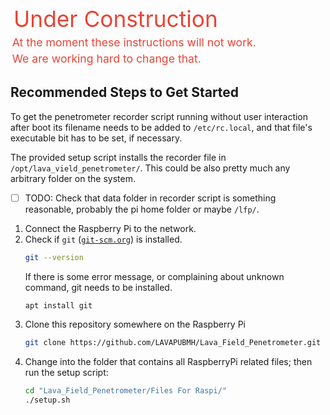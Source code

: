 <svg xmlns="http://www.w3.org/2000/svg" viewBox="10 0 200 20" fill="none">
    <text x="12" y="15" fill="#ea4335">Under Construction</text>
</svg><br/>
<svg xmlns="http://www.w3.org/2000/svg" viewBox="10 0 400 20" fill="none">
    <text x="12" y="15" fill="#ea4335">At the moment these instructions will not work.</text>
</svg><br/>
<svg xmlns="http://www.w3.org/2000/svg" viewBox="10 0 400 20" fill="none">
    <text x="12" y="15" fill="#ea4335">We are working hard to change that.</text>
</svg>


## Recommended Steps to Get Started

To get the penetrometer recorder script running without user interaction after boot
its filename needs to be added to `/etc/rc.local`, and that file's executable
bit has to be set, if necessary.

The provided setup script installs the recorder file in `/opt/lava_vield_penetrometer/`.
This could be also pretty much any arbitrary folder on the system.  
- [ ] TODO: Check that data folder in recorder script is something reasonable,
  probably the pi home folder or maybe `/lfp/`.

1. Connect the Raspberry Pi to the network.
2. Check if `git` ([`git-scm.org`](https://git-scm.org)) is installed.
   ```bash
   git --version
   ```
   If there is some error message, or complaining about unknown command, git needs
   to be installed.
   ```bash
   apt install git
   ```
3. Clone this repository somewhere on the Raspberry Pi
   ```bash
   git clone https://github.com/LAVAPUBMH/Lava_Field_Penetrometer.git
   ```
4. Change into the folder that contains all RaspberryPi related files; then run
   the setup script:
   ```bash
   cd "Lava_Field_Penetrometer/Files For Raspi/"
   ./setup.sh
   ```
